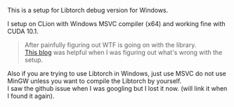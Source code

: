 This is a setup for Libtorch debug version for Windows.

I setup on CLion with Windows MSVC compiler (x64) and working fine with CUDA 10.1.

> After painfully figuring out WTF is going on with the library.  
> [This blog](https://blog.csdn.net/XDH19910113/article/details/110072837) was helpful when I was figuring out what's wrong with the setup.

Also if you are trying to use Libtorch in Windows, just use MSVC do not use MinGW unless you want to compile the Libtorch by yourself.  
I saw the github issue when I was googling but I lost it now. (will link it when I found it again).
